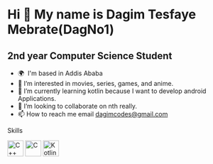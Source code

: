 Hi 👋 My name is Dagim Tesfaye Mebrate(DagNo1)
==============================================

2nd year Computer Science Student
---------------------------------
- 🌍  I'm based in Addis Ababa
- 👀 I’m interested in movies, series, games, and anime. 
- 🌱 I’m currently learning kotlin because I want to develop android Applications.
- 💞️ I’m looking to collaborate on nth really.
- 📫 How to reach me email dagimcodes@gmail.com

Skills<p align="left">
                                <a href="https://docs.microsoft.com/en-us/cpp/?view=msvc-170" target="_blank" rel="noreferrer"><img src="https://raw.githubusercontent.com/danielcranney/readme-generator/main/public/icons/skills/cplusplus-colored.svg" width="36" height="36" alt="C++" /></a>
                                <a href="https://docs.microsoft.com/en-us/cpp/?view=msvc-170" target="_blank" rel="noreferrer"><img src="https://raw.githubusercontent.com/danielcranney/readme-generator/main/public/icons/skills/c-colored.svg" width="36" height="36" alt="C" /></a>
                                <a href="https://kotlinlang.org/" target="_blank" rel="noreferrer"><img src="https://raw.githubusercontent.com/danielcranney/readme-generator/main/public/icons/skills/kotlin-colored.svg" width="36" height="36" alt="Kotlin" /></a>
                    </p>
                 
